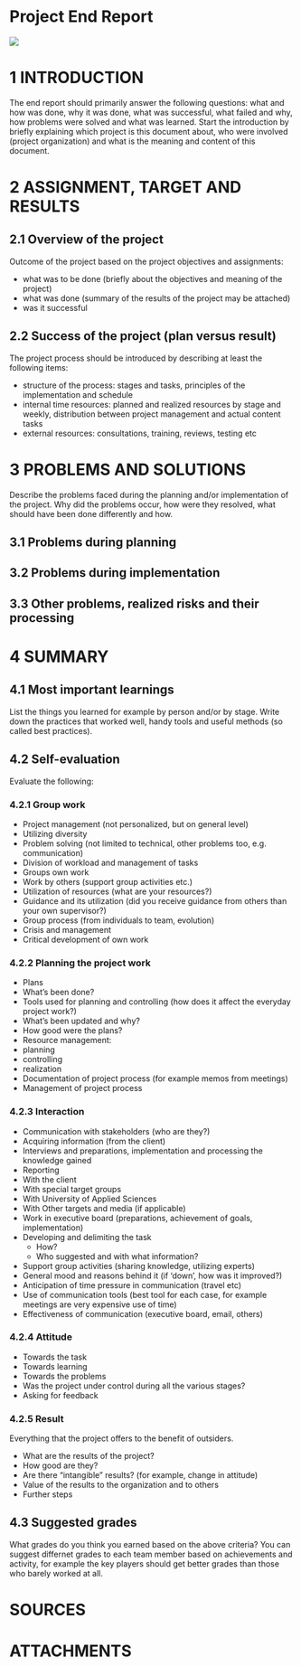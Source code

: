 # Project End Report

[![](https://i.ytimg.com/vi/ovEr1fBB7kU/hqdefault.jpg?sqp=-oaymwEWCKgBEF5IWvKriqkDCQgBFQAAiEIYAQ==&rs=AOn4CLBn8onqOvY-j6AbsUazWUWsp1zQ8g)](https://www.youtube.com/watch?v=ovEr1fBB7kU&list=PLOyRnRI1_Cl47Q6tiFByWSVBialcz_bxp&index=7)

 
# 1 INTRODUCTION
The end report should primarily answer the following questions: what and how was done, why it was done, what was successful, what failed and why, how problems were solved and what was learned.
Start the introduction by briefly explaining which project is this document about, who were involved (project organization) and what is the meaning and content of this document.

# 2 ASSIGNMENT, TARGET AND RESULTS
 
## 2.1 Overview of the project
Outcome of the project based on the project objectives and assignments:
* what was to be done (briefly about the objectives and meaning of the project)
* what was done (summary of the results of the project may be attached)
* was it successful


 
## 2.2 Success of the project (plan versus result)
The project process should be introduced by describing at least the following items:
* structure of the process: stages and tasks, principles of the implementation and schedule
* internal time resources: planned and realized resources by stage and weekly, distribution between project management and actual content tasks
* external resources: consultations, training, reviews, testing etc

 
# 3 PROBLEMS AND SOLUTIONS
Describe the problems faced during the planning and/or implementation of the project. Why did the problems occur, how were they resolved, what should have been done differently and how.
 
## 3.1 Problems during planning
 
## 3.2 Problems during implementation
 
## 3.3 Other problems, realized risks and their processing
 
# 4 SUMMARY
 
## 4.1 Most important learnings
List the things you learned for example by person and/or by stage. Write down the practices that worked well, handy tools and useful methods (so called best practices).
 
## 4.2 Self-evaluation
Evaluate the following:
 
### 4.2.1 Group work
* Project management (not personalized, but on general level)
* Utilizing diversity
* Problem solving (not limited to technical, other problems too, e.g. communication)
* Division of workload and management of tasks
* Groups own work
* Work by others (support group activities etc.)
* Utilization of resources (what are your resources?)
* Guidance and its utilization (did you receive guidance from others than your own supervisor?)
* Group process (from individuals to team, evolution)
* Crisis and management
* Critical development of own work

 
### 4.2.2 Planning the project work
* Plans
* What’s been done?
* Tools used for planning and controlling (how does it affect the everyday project work?)
* What’s been updated and why?
* How good were the plans?
* Resource management:
* planning
* controlling
* realization
* Documentation of project process (for example memos from meetings)
* Management of project process


 
### 4.2.3 Interaction
* Communication with stakeholders (who are they?)
* Acquiring information (from the client)
* Interviews and preparations, implementation and processing the knowledge gained
* Reporting
* With the client
* With special target groups
* With University of Applied Sciences
* With Other targets and media (if applicable)
* Work in executive board (preparations, achievement of goals, implementation)
* Developing and delimiting the task
    * How?
    * Who suggested and with what information?
* Support group activities (sharing knowledge, utilizing experts)
* General mood and reasons behind it (if ‘down’, how was it improved?)
* Anticipation of time pressure in communication (travel etc)
* Use of communication tools (best tool for each case, for example meetings are very expensive use of time)
* Effectiveness of communication (executive board, email, others)


 
 
### 4.2.4 Attitude
* Towards the task
* Towards learning
* Towards the problems
* Was the project under control during all the various stages?
* Asking for feedback

 
### 4.2.5 Result
Everything that the project offers to the benefit of outsiders.
* What are the results of the project?
* How good are they?
* Are there “intangible” results? (for example, change in attitude)
* Value of the results to the organization and to others
* Further steps 
 

## 4.3 Suggested grades
What grades do you think you earned based on the above criteria? You can suggest differnet grades to each team member based on achievements and activity, for example the key players should get better grades than those who barely worked at all.


 
# SOURCES
 
# ATTACHMENTS



